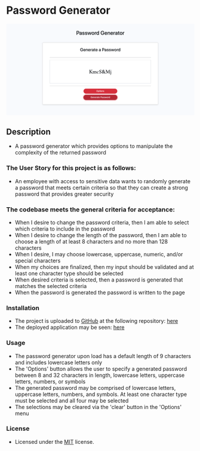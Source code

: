 # Password Generator
![alt text](assets/images/screenshot.png)

## Description
- A password generator which provides options to manipulate the complexity of the returned password

### The User Story for this project is as follows:
- An employee with access to sensitive data wants to randomly generate a password that meets certain criteria so that they can create a strong password that provides greater security

### The codebase meets the general criteria for acceptance:
- When I desire to change the password criteria, then I am able to select which criteria to include in the password
- When I desire to change the length of the password, then I am able to choose a length of at least 8 characters and no more than 128 characters
- When I desire, I may choose lowercase, uppercase, numeric, and/or special characters
- When my choices are finalized, then my input should be validated and at least one character type should be selected
- When desired criteria is selected, then a password is generated that matches the selected criteria
- When the password is generated the password is written to the page

### Installation
- The project is uploaded to [GitHub](https://github.com/) at the following repository: [here](https://github.com/sourslaw/03_Password_Generator)
- The deployed application may be seen: [here](https://sourslaw.github.io/03_Password_Generator/)

### Usage
- The password generator upon load has a default length of 9 characters and includes lowercase letters only
- The 'Options' button allows the user to specify a generated password between 8 and 32 characters in length, lowercase letters, uppercase letters, numbers, or symbols
- The generated password may be comprised of lowercase letters, uppercase letters, numbers, and symbols. At least one character type must be selected and all four may be selected
- The selections may be cleared via the 'clear' button in the 'Options' menu

### License
- Licensed under the [MIT](https://opensource.org/licenses/mit-license.php) license.